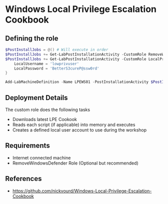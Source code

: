 # Windows Local Privilege Escalation Cookbook
## Defining the role
``` PowerShell
$PostInstallJobs = @() # Will execute in order
$PostInstallJobs += Get-LabPostInstallationActivity -CustomRole RemoveWindowsDefender
$PostInstallJobs += Get-LabPostInstallationActivity -CustomRole LocalPrivEscWorkshop -Properties @{
    LocalUsername = 'lowprivuser'
    LocalPassword = 'BetterS3cureP@ssw0rd'
}

Add-LabMachineDefinition -Name LPEWS01 -PostInstallationActivity $PostInstallJobs
```

## Deployment Details
The custom role does the following tasks
- Downloads latest LPE Cookook
- Reads each script (if applicable) into memory and executes
- Creates a defined local user account to use during the workshop

## Requirements
- Internet connected machine
- RemoveWindowsDefender Role (Optional but recommended)

## References
- https://github.com/nickvourd/Windows-Local-Privilege-Escalation-Cookbook
